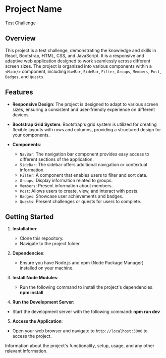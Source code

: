 # Project Name

Test Challenge

## Overview

This project is a test challenge, demonstrating the knowledge and skills in React, Bootstrap, HTML, CSS, and JavaScript. It is a responsive and adaptive web application designed to work seamlessly across different screen sizes. 
The project is organized into various components within a `<Main/>` component, including `NavBar`, `SideBar`, `Filter`, `Groups`, `Members`, `Post`, `Badges`, and `Quests`.

## Features

- **Responsive Design**: The project is designed to adapt to various screen sizes, ensuring a consistent and user-friendly experience on different devices.

- **Bootstrap Grid System**: Bootstrap's grid system is utilized for creating flexible layouts with rows and columns, providing a structured design for your components.

- **Components**:
    - `NavBar`: The navigation bar component provides easy access to different sections of the application.
    - `SideBar`: The sidebar offers additional navigation or contextual information.
    - `Filter`: A component that enables users to filter and sort data.
    - `Groups`: Display information related to groups.
    - `Members`: Present information about members.
    - `Post`: Allows users to create, view, and interact with posts.
    - `Badges`: Showcase user achievements and badges.
    - `Quests`: Present challenges or quests for users to complete.

## Getting Started

1. **Installation**:
   - Clone this repository.
   - Navigate to the project folder.

2. **Dependencies**:
   - Ensure you have Node.js and npm (Node Package Manager) installed on your machine.

3. **Install Node Modules**:
   - Run the following command to install the project's dependencies:
   **npm install**

4. **Run the Development Server**:
- Start the development server with the following command:
  **npm run dev**

5. **Access the Application**:
- Open your web browser and navigate to `http://localhost:3000` to access the project.

Information about the project's functionality, setup, usage, and any other relevant information.

